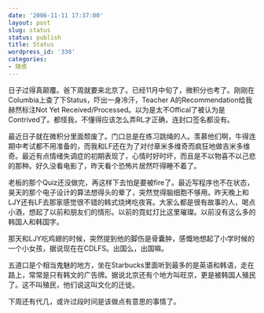 ```yaml
---
date: '2006-11-11 17:37:00'
layout: post
slug: status
status: publish
title: Status
wordpress_id: '338'
categories:
- 随感
---
```


日子过得真颠覆。爸下周就要来北京了。已经11月中旬了，微积分也考了。刚刚在Columbia上查了下Status，吓出一身冷汗，Teacher A的Recommendation给我赫然标注Not Yet Received/Processed。以为是太不Offical了被认为是Contrived了。都怪我，不懂得应该怎么弄RL才正确，连封口签名都没有。

最近日子就在微积分里面颓废了。门口总是在练习跳绳的人。羡慕他们啊，牛得连期中考试都不用准备的，而我和LF还在为了对付章米多维奇而疯狂地做吉米多维奇。最近有点情绪失调症的初期表现了，心情时好时坏，而且是不以物喜不以己悲的那种。好久没看电影了，昨天看个恐怖片居然吓得睡不着了。

老板的那个Quiz还没做完，再这样下去怕是要被fire了。最近写程序也不在状态，昊天的那个电子设计的算法想得头的晕了，突然觉得脑细胞不够用。昨天晚上和LJY还有LF去那家感觉很不错的韩式烧烤吃夜宵。大家么都是很有故事的人，喝点小酒，想起了以前和朋友们的情形。以前的霓虹灯比这里璀璨。以前没有这么多的韩国人和韩国字。

那天和LJY吃鸡翅的时候，突然提到他的脚伤是骨囊肿，感慨地想起了小学时候的一个小女孩，据说现在在CDLFS。出国么，出国嘛。

五道口是个相当鬼魅的地方，坐在Starbucks里面听到最多的是英语和韩语，走在路上，常常是只有韩文的广告牌。据说北京还有个地方叫旺京，更是被韩国人殖民了。这不叫殖民，他们说这叫文化的迁徙。

下周还有代几，或许过段时间是该做点有意思的事情了。
